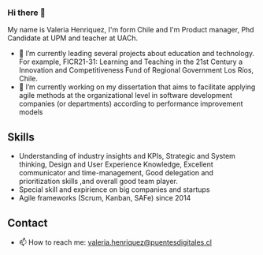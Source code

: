 ### Hi there 👋
My name is Valeria Henriquez, I'm form Chile and I'm Product manager, Phd Candidate at UPM and teacher at UACh.
<!--
**valeriahenriquez/valeriahenriquez** is a ✨ _special_ ✨ repository because its `README.md` (this file) appears on your GitHub profile.

Here are some ideas to get you started:
-->

- 🌱 I’m currently leading several projects about education and technology. For example, FICR21-31: Learning and Teaching in the 21st Century a Innovation and Competitiveness Fund of Regional Government Los Ríos, Chile.
- 🔭 I’m currently working on my dissertation that aims to facilitate applying agile methods at the organizational level in software development companies (or departments) according to performance improvement models
## Skills
-   Understanding of industry insights and KPIs, Strategic and System thinking, Design and User Experience Knowledge, Excellent communicator and time-management, Good delegation and prioritization skills ,and overall good team player.
-   Special skill and expirience on big companies and startups
-   Agile frameworks (Scrum, Kanban, SAFe) since 2014

## Contact
- 📫 How to reach me: valeria.henriquez@puentesdigitales.cl


